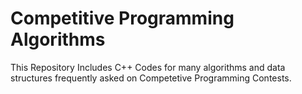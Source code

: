 # Competitive Programming Algorithms
This Repository Includes C++ Codes for many algorithms and data structures frequently asked on Competetive Programming Contests.
